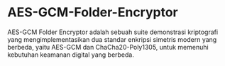 # AES-GCM-Folder-Encryptor
AES-GCM Folder Encryptor adalah sebuah suite demonstrasi kriptografi yang mengimplementasikan dua standar enkripsi simetris modern yang berbeda, yaitu AES-GCM dan ChaCha20-Poly1305, untuk memenuhi kebutuhan keamanan digital yang berbeda.
